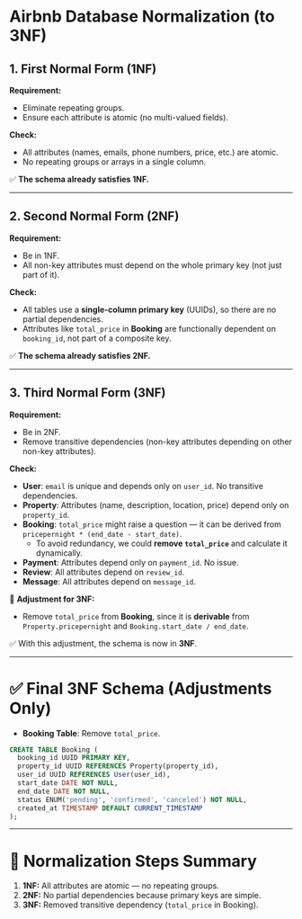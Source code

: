 
# Airbnb Database Normalization (to 3NF)

## 1. First Normal Form (1NF)
**Requirement:**  
- Eliminate repeating groups.  
- Ensure each attribute is atomic (no multi-valued fields).  

**Check:**  
- All attributes (names, emails, phone numbers, price, etc.) are atomic.  
- No repeating groups or arrays in a single column.  

✅ **The schema already satisfies 1NF.**

---

## 2. Second Normal Form (2NF)
**Requirement:**  
- Be in 1NF.  
- All non-key attributes must depend on the whole primary key (not just part of it).  

**Check:**  
- All tables use a **single-column primary key** (UUIDs), so there are no partial dependencies.  
- Attributes like `total_price` in **Booking** are functionally dependent on `booking_id`, not part of a composite key.  

✅ **The schema already satisfies 2NF.**

---

## 3. Third Normal Form (3NF)
**Requirement:**  
- Be in 2NF.  
- Remove transitive dependencies (non-key attributes depending on other non-key attributes).  

**Check:**  
- **User**: `email` is unique and depends only on `user_id`. No transitive dependencies.  
- **Property**: Attributes (name, description, location, price) depend only on `property_id`.  
- **Booking**: `total_price` might raise a question — it can be derived from `pricepernight * (end_date - start_date)`.  
  - To avoid redundancy, we could **remove `total_price`** and calculate it dynamically.  
- **Payment**: Attributes depend only on `payment_id`. No issue.  
- **Review**: All attributes depend on `review_id`.  
- **Message**: All attributes depend on `message_id`.  

🔎 **Adjustment for 3NF:**  
- Remove `total_price` from **Booking**, since it is **derivable** from `Property.pricepernight` and `Booking.start_date / end_date`.  

✅ With this adjustment, the schema is now in **3NF**.  

---

# ✅ Final 3NF Schema (Adjustments Only)
- **Booking Table**: Remove `total_price`.  
```sql
CREATE TABLE Booking (
  booking_id UUID PRIMARY KEY,
  property_id UUID REFERENCES Property(property_id),
  user_id UUID REFERENCES User(user_id),
  start_date DATE NOT NULL,
  end_date DATE NOT NULL,
  status ENUM('pending', 'confirmed', 'canceled') NOT NULL,
  created_at TIMESTAMP DEFAULT CURRENT_TIMESTAMP
);
```

---

# 📖 Normalization Steps Summary
1. **1NF:** All attributes are atomic — no repeating groups.  
2. **2NF:** No partial dependencies because primary keys are simple.  
3. **3NF:** Removed transitive dependency (`total_price` in Booking).  
